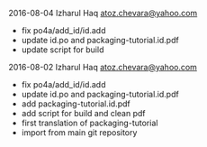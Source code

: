 2016-08-04 Izharul Haq <atoz.chevara@yahoo.com>

 * fix po4a/add_id/id.add
 * update id.po and packaging-tutorial.id.pdf
 * update script for build

2016-08-02 Izharul Haq <atoz.chevara@yahoo.com>

 * fix po4a/add_id/id.add
 * update id.po and packaging-tutorial.id.pdf
 * add packaging-tutorial.id.pdf
 * add script for build and clean pdf
 * first translation of packaging-tutorial
 * import from main git repository

